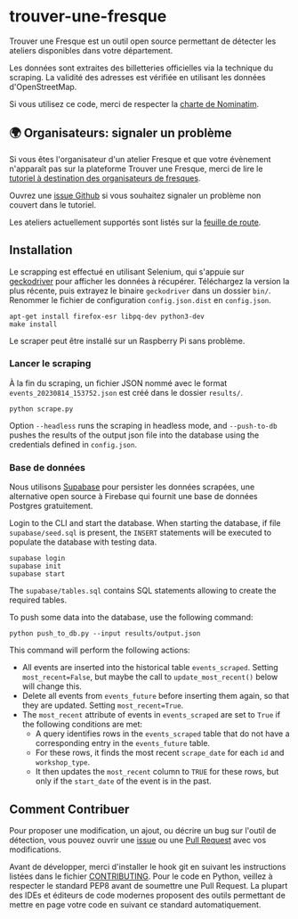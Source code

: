 # trouver-une-fresque

Trouver une Fresque est un outil open source permettant de détecter les ateliers disponibles dans votre département.

Les données sont extraites des billetteries officielles via la technique du scraping. La validité des adresses est vérifiée en utilisant les données d'OpenStreetMap.

Si vous utilisez ce code, merci de respecter la [charte de Nominatim](https://operations.osmfoundation.org/policies/nominatim/).

## 🌍 Organisateurs: signaler un problème

Si vous êtes l'organisateur d'un atelier Fresque et que votre évènement n'apparaît pas sur la plateforme Trouver une Fresque, merci de lire le [tutoriel à destination des organisateurs de fresques](https://github.com/trouver-une-fresque/trouver-une-fresque/blob/main/TUTORIAL.md).

Ouvrez une [issue Github](https://github.com/thomas-bouvier/trouver-une-fresque/issues/new) si vous souhaitez signaler un problème non couvert dans le tutoriel.

Les ateliers actuellement supportés sont listés sur la [feuille de route](WORKSHOPS.md).

## Installation

Le scrapping est effectué en utilisant Selenium, qui s'appuie sur [geckodriver](https://github.com/mozilla/geckodriver/releases) pour afficher les données à récupérer. Téléchargez la version la plus récente, puis extrayez le binaire `geckodriver` dans un dossier `bin/`. Renommer le fichier de configuration `config.json.dist` en `config.json`.

```console
apt-get install firefox-esr libpq-dev python3-dev
make install
```

Le scraper peut être installé sur un Raspberry Pi sans problème.

### Lancer le scraping

À la fin du scraping, un fichier JSON nommé avec le format `events_20230814_153752.json` est créé dans le dossier `results/`.

```console
python scrape.py
```

Option `--headless` runs the scraping in headless mode, and `--push-to-db` pushes the results of the output json file into the database using the credentials defined in `config.json`.

### Base de données

Nous utilisons [Supabase](https://supabase.com/docs/guides/cli/local-development) pour persister les données scrapées, une alternative open source à Firebase qui fournit une base de données Postgres gratuitement.

Login to the CLI and start the database. When starting the database, if file `supabase/seed.sql` is present, the `INSERT` statements will be executed to populate the database with testing data. 

```console
supabase login
supabase init
supabase start
```

The `supabase/tables.sql` contains SQL statements allowing to create the required tables. 

To push some data into the database, use the following command:

```console
python push_to_db.py --input results/output.json
```

This command will perform the following actions:

- All events are inserted into the historical table `events_scraped`. Setting `most_recent=False`, but maybe the call to `update_most_recent()` below will change this.
- Delete all events from `events_future` before inserting them again, so that they are updated. Setting `most_recent=True`.
- The `most_recent` attribute of events in `events_scraped` are set to `True` if the following conditions are met:
    - A query identifies rows in the `events_scraped` table that do not have a corresponding entry in the `events_future` table.
    - For these rows, it finds the most recent `scrape_date` for each `id` and `workshop_type`.
    - It then updates the `most_recent` column to `TRUE` for these rows, but only if the `start_date` of the event is in the past.

## Comment Contribuer

Pour proposer une modification, un ajout, ou décrire un bug sur l'outil de détection, vous pouvez ouvrir une [issue](https://github.com/thomas-bouvier/trouver-une-fresque/issues/new) ou une [Pull Request](https://github.com/thomas-bouvier/trouver-une-fresque/pulls) avec vos modifications.

Avant de développer, merci d'installer le hook git en suivant les instructions listées dans le fichier [CONTRIBUTING](https://github.com/trouver-une-fresque/trouver-une-fresque/blob/main/CONTRIBUTING.md). Pour le code en Python, veillez à respecter le standard PEP8 avant de soumettre une Pull Request. La plupart des IDEs et éditeurs de code modernes proposent des outils permettant de mettre en page votre code en suivant ce standard automatiquement.
